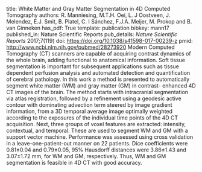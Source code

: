 title: White Matter and Gray Matter Segmentation in 4D Computed Tomography
authors: R. Manniesing, M.T.H. Oei, L. J Oostveen, J. Melendez, E.J. Smit, B. Platel, C. I Sánchez, F.J.A. Meijer, M. Prokop and B. van Ginneken
has_pdf: True
template: publication
bibkey: mann17
published_in: Nature Scientific Reports
pub_details: <i>Nature Scientific Reports</i> 2017;7(119)
doi: https://doi.org/10.1038/s41598-017-00239-z
pmid: http://www.ncbi.nlm.nih.gov/pubmed/28273920
Modern Computed Tomography (CT) scanners are capable of acquiring contrast dynamics of the whole brain, adding functional to anatomical information. Soft tissue segmentation is important for subsequent applications such as tissue dependent perfusion analysis and automated detection and quantification of cerebral pathology. In this work a method is presented to automatically segment white matter (WM) and gray matter (GM) in contrast- enhanced 4D CT images of the brain. The method starts with intracranial segmentation via atlas registration, followed by a refinement using a geodesic active contour with dominating advection term steered by image gradient information, from a 3D temporal average image optimally weighted according to the exposures of the individual time points of the 4D CT acquisition. Next, three groups of voxel features are extracted: intensity, contextual, and temporal. These are used to segment WM and GM with a support vector machine. Performance was assessed using cross validation in a leave-one-patient-out manner on 22 patients. Dice coefficients were 0.81$\pm$0.04 and 0.79$\pm$0.05, 95% Hausdorff distances were 3.86$\pm$1.43 and 3.07$\pm$1.72 mm, for WM and GM, respectively. Thus, WM and GM segmentation is feasible in 4D CT with good accuracy.

